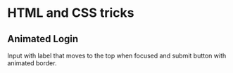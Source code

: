 # HTML and CSS tricks

## Animated Login

Input with label that moves to the top when focused and submit button with animated border.
